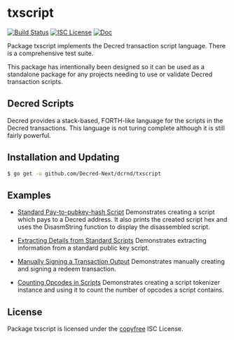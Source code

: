 txscript
========

[![Build Status](https://github.com/Decred-Next/dcrnd/workflows/Build%20and%20Test/badge.svg)](https://github.com/Decred-Next/dcrnd/actions)
[![ISC License](https://img.shields.io/badge/license-ISC-blue.svg)](http://copyfree.org)
[![Doc](https://img.shields.io/badge/doc-reference-blue.svg)](https://pkg.go.dev/github.com/Decred-Next/dcrnd/txscript/v3)

Package txscript implements the Decred transaction script language.  There is
a comprehensive test suite.

This package has intentionally been designed so it can be used as a standalone
package for any projects needing to use or validate Decred transaction scripts.

## Decred Scripts

Decred provides a stack-based, FORTH-like language for the scripts in
the Decred transactions.  This language is not turing complete
although it is still fairly powerful.

## Installation and Updating

```bash
$ go get -u github.com/Decred-Next/dcrnd/txscript
```

## Examples

* [Standard Pay-to-pubkey-hash Script](https://pkg.go.dev/github.com/Decred-Next/dcrnd/txscript/v3#example-PayToAddrScript)
  Demonstrates creating a script which pays to a Decred address.  It also
  prints the created script hex and uses the DisasmString function to display
  the disassembled script.

* [Extracting Details from Standard Scripts](https://pkg.go.dev/github.com/Decred-Next/dcrnd/txscript/v3#example-ExtractPkScriptAddrs)
  Demonstrates extracting information from a standard public key script.

* [Manually Signing a Transaction Output](https://pkg.go.dev/github.com/Decred-Next/dcrnd/txscript/v3#example-SignTxOutput)
  Demonstrates manually creating and signing a redeem transaction.

* [Counting Opcodes in Scripts](https://pkg.go.dev/github.com/Decred-Next/dcrnd/txscript/v3#example-ScriptTokenizer)
  Demonstrates creating a script tokenizer instance and using it to count the
  number of opcodes a script contains.

## License

Package txscript is licensed under the [copyfree](http://copyfree.org) ISC
License.

